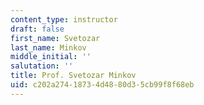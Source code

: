 ```yaml
---
content_type: instructor
draft: false
first_name: Svetozar
last_name: Minkov
middle_initial: ''
salutation: ''
title: Prof. Svetozar Minkov
uid: c202a274-1873-4d48-80d3-5cb99f8f68eb
---
```

